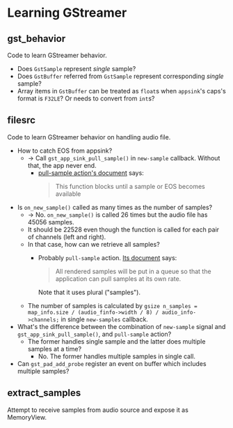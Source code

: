 Learning GStreamer
==================

gst_behavior
------------

Code to learn GStreamer behavior.

* Does `GstSample` represent *single* sample?
* Does `GstBuffer` referred from `GstSample` represent corresponding *single* sample?
* Array items in `GstBuffer` can be treated as `float`s when `appsink`'s caps's format is `F32LE`? Or needs to convert from `int`s?

filesrc
-------

Code to learn GStreamer behavior on handling audio file.

* How to catch EOS from appsink?
  * -> Call `gst_app_sink_pull_sample()` in `new-sample` callback. Without that, the app never end.
    * [pull-sample action's document][pull-sample] says:  
      > This function blocks until a sample or EOS becomes available
* Is `on_new_sample()` called as many times as the number of samples?
  * -> No. `on_new_sample()` is called 26 times but the audio file has 45056 samples.
  * It should be 22528 even though the function is called for each pair of channels (left and right).
  * In that case, how can we retrieve all samples?
    * Probably `pull-sample` action. [Its document][pull-sample] says:  
      > All rendered samples will be put in a queue so that the application can pull samples at its own rate.
      
      Note that it uses plural ("samples").
  * The number of samples is calculated by `gsize n_samples = map_info.size / (audio_finfo->width / 8) / audio_info->channels;` in single `new-samples` callback.
* What's the difference between the combination of `new-sample` signal and `gst_app_sink_pull_sample()`, and `pull-sample` action?
  * The former handles single sample and the latter does multiple samples at a time?
    * No. The former handles multiple samples in single call.
* Can `gst_pad_add_probe` register an event on buffer which includes multiple samples?

[pull-sample]: https://gstreamer.freedesktop.org/documentation/app/appsink.html?gi-language=c#appsink-page

extract_samples
---------------

Attempt to receive samples from audio source and expose it as MemoryView.
